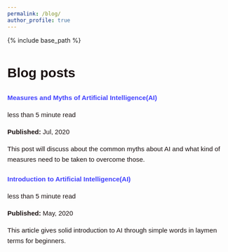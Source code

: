 ```yaml
---
permalink: /blog/
author_profile: true
---
```

{% include base_path %}
<style>
.content-container {
  font-size: 15px;
  color: #1B1212;
  line-height: 1.6;
}
.content-container a {
  text-decoration: none;
  color: #4040FF;
}
.content-container a:hover {
  text-decoration: underline;
}
.logo-container {
  display: flex;
  flex-wrap: wrap;
  justify-content: space-between;
  margin: 20px 0;
}
.logo-item {
  text-align: center;
  margin: 10px;
}
.logo-item img {
  width: 100px;
  height: 100px;
  margin-bottom: 10px;
}
.logo-item p {
  font-size: 14px;
  color: #1B1212;
}
.updates-list {
  list-style-type: none;
  padding: 0;
}
.updates-list li {
  margin: 10px 0;
}
.updates-list a {
  color: #4040FF;
  text-decoration: none;
}
.updates-list a:hover {
  text-decoration: underline;
}
.updates-list, h3, p {
  font-size: 14px;
}
</style>

<div class="content-container">

<div class="content-container" style="font-family: Arial, sans-serif; line-height: 1.6;">
<h1 class="page__title">Blog posts</h1>
<h2 id="2199" class="archive__subtitle" style="font-size: 15px;"></h2>
<div class="list__item">
<article class="archive__item" itemscope itemtype="http://schema.org/CreativeWork">
<h2 class="archive__item-title" itemprop="headline" style="font-size: 15px;">
<a href="https://medium.com/@samarasimhapeyala/measures-and-myths-of-artificial-intelligence-ai-ff47b093f03" rel="permalink" style="font-size: 15px;">Measures and Myths of Artificial Intelligence(AI)</a>
</h2>
<p class="page__meta" style="font-size: 15px;"><i class="fa fa-clock-o" aria-hidden="true"></i> less than 5 minute read</p>
<p class="page__date" style="font-size: 15px;"><strong><i class="fa fa-fw fa-calendar" aria-hidden="true"></i> Published:</strong> <time datetime="2199-01-01T00:00:00+00:00">Jul, 2020</time></p>
<p class="archive__item-excerpt" itemprop="description" style="font-size: 15px;">This post will discuss about the common myths about AI and what kind of measures need to be taken to overcome those.</p>
</article>
</div>
<h2 id="2015" class="archive__subtitle" style="font-size: 15px;"></h2>
<div class="list__item">
<article class="archive__item" itemscope itemtype="http://schema.org/CreativeWork">
<h2 class="archive__item-title" itemprop="headline" style="font-size: 15px;">
<a href="https://medium.com/@samarasimhapeyala/introduction-to-artificial-intelligence-ai-c3c4acf9f9b3" rel="permalink" style="font-size: 15px;">Introduction to Artificial Intelligence(AI)</a>
</h2>
<p class="page__meta" style="font-size: 15px;"><i class="fa fa-clock-o" aria-hidden="true"></i> less than 5 minute read</p>
<p class="page__date" style="font-size: 15px;"><strong><i class="fa fa-fw fa-calendar" aria-hidden="true"></i> Published:</strong> <time datetime="2015-08-14T00:00:00+00:00">May, 2020</time></p>
<p class="archive__item-excerpt" itemprop="description" style="font-size: 15px;">This article gives solid introduction to AI through simple words in laymen terms for beginners.</p>
</article>
